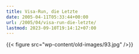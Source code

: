 ```yaml
---
title: Visa-Run, die Letzte
date: 2005-04-11T05:33:44+00:00
url: /2005/04/visa-run-die-letzte/
lastmod: 2023-09-10T19:14:12+07:00
---
```

{{< figure src="wp-content/old-images/93.jpg" />}}
